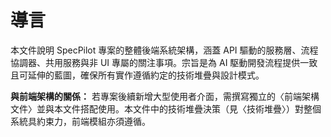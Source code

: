 # 導言
本文件說明 SpecPilot 專案的整體後端系統架構，涵蓋 API 驅動的服務層、流程協調器、共用服務與非 UI 專屬的關注事項。宗旨是為 AI 駆動開發流程提供一致且可延伸的藍圖，確保所有實作遵循約定的技術堆疊與設計模式。

**與前端架構的關係：** 若專案後續新增大型使用者介面，需撰寫獨立的〈前端架構文件〉並與本文件搭配使用。本文件中的技術堆疊決策（見〈技術堆疊〉）對整個系統具約束力，前端模組亦須遵循。
